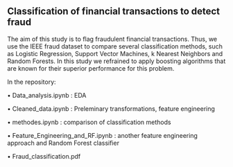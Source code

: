 ## Classification of financial transactions to detect fraud

The aim of this study is to flag fraudulent financial transactions. Thus, we use the IEEE fraud dataset to compare several classification methods, such as Logistic Regression, Support Vector Machines, k Nearest Neighbors and Random Forests. In this study we refrained to apply boosting algorithms that are known for their superior performance for this problem.

In the repository:

•	Data_analysis.ipynb : EDA 

•	Cleaned_data.ipynb :  Preleminary transformations, feature engineering

•	methodes.ipynb : comparison of classification methods 

•	Feature_Engineering_and_RF.ipynb : another feature engineering approach and Random Forest classifier

•	Fraud_classification.pdf

